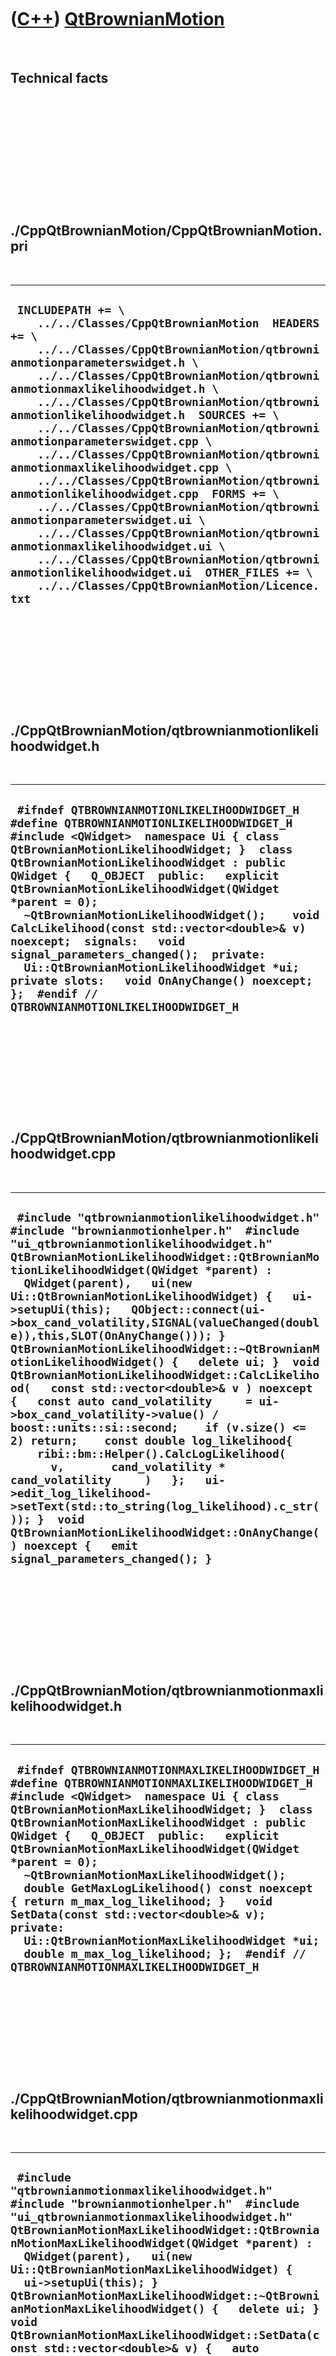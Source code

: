 



 

 

 

 

 

([C++](Cpp.md)) [QtBrownianMotion](CppQtBrownianMotion.md)
============================================================

 

Technical facts
---------------

 

 

 

 

 

 

./CppQtBrownianMotion/CppQtBrownianMotion.pri
---------------------------------------------

 

  --------------------------------------------------------------------------------------------------------------------------------------------------------------------------------------------------------------------------------------------------------------------------------------------------------------------------------------------------------------------------------------------------------------------------------------------------------------------------------------------------------------------------------------------------------------------------------------------------------------------------------------------------------------------------------------------------------------------------------------------------------------------------------------------------------------------------------------------------------------------------------------
  ` INCLUDEPATH += \     ../../Classes/CppQtBrownianMotion  HEADERS += \     ../../Classes/CppQtBrownianMotion/qtbrownianmotionparameterswidget.h \     ../../Classes/CppQtBrownianMotion/qtbrownianmotionmaxlikelihoodwidget.h \     ../../Classes/CppQtBrownianMotion/qtbrownianmotionlikelihoodwidget.h  SOURCES += \     ../../Classes/CppQtBrownianMotion/qtbrownianmotionparameterswidget.cpp \     ../../Classes/CppQtBrownianMotion/qtbrownianmotionmaxlikelihoodwidget.cpp \     ../../Classes/CppQtBrownianMotion/qtbrownianmotionlikelihoodwidget.cpp  FORMS += \     ../../Classes/CppQtBrownianMotion/qtbrownianmotionparameterswidget.ui \     ../../Classes/CppQtBrownianMotion/qtbrownianmotionmaxlikelihoodwidget.ui \     ../../Classes/CppQtBrownianMotion/qtbrownianmotionlikelihoodwidget.ui  OTHER_FILES += \     ../../Classes/CppQtBrownianMotion/Licence.txt`
  --------------------------------------------------------------------------------------------------------------------------------------------------------------------------------------------------------------------------------------------------------------------------------------------------------------------------------------------------------------------------------------------------------------------------------------------------------------------------------------------------------------------------------------------------------------------------------------------------------------------------------------------------------------------------------------------------------------------------------------------------------------------------------------------------------------------------------------------------------------------------------------

 

 

 

 

 

./CppQtBrownianMotion/qtbrownianmotionlikelihoodwidget.h
--------------------------------------------------------

 

  -----------------------------------------------------------------------------------------------------------------------------------------------------------------------------------------------------------------------------------------------------------------------------------------------------------------------------------------------------------------------------------------------------------------------------------------------------------------------------------------------------------------------------------------------------------------------------------------------------------------------------------
  ` #ifndef QTBROWNIANMOTIONLIKELIHOODWIDGET_H #define QTBROWNIANMOTIONLIKELIHOODWIDGET_H  #include <QWidget>  namespace Ui { class QtBrownianMotionLikelihoodWidget; }  class QtBrownianMotionLikelihoodWidget : public QWidget {   Q_OBJECT  public:   explicit QtBrownianMotionLikelihoodWidget(QWidget *parent = 0);   ~QtBrownianMotionLikelihoodWidget();    void CalcLikelihood(const std::vector<double>& v) noexcept;  signals:   void signal_parameters_changed();  private:   Ui::QtBrownianMotionLikelihoodWidget *ui;  private slots:   void OnAnyChange() noexcept; };  #endif // QTBROWNIANMOTIONLIKELIHOODWIDGET_H`
  -----------------------------------------------------------------------------------------------------------------------------------------------------------------------------------------------------------------------------------------------------------------------------------------------------------------------------------------------------------------------------------------------------------------------------------------------------------------------------------------------------------------------------------------------------------------------------------------------------------------------------------

 

 

 

 

 

./CppQtBrownianMotion/qtbrownianmotionlikelihoodwidget.cpp
----------------------------------------------------------

 

  ---------------------------------------------------------------------------------------------------------------------------------------------------------------------------------------------------------------------------------------------------------------------------------------------------------------------------------------------------------------------------------------------------------------------------------------------------------------------------------------------------------------------------------------------------------------------------------------------------------------------------------------------------------------------------------------------------------------------------------------------------------------------------------------------------------------------------------------------------------------------------------------------------------------------------------------------------------------------------------------------------------------------------------------------------------------------------------
  ` #include "qtbrownianmotionlikelihoodwidget.h"  #include "brownianmotionhelper.h"  #include "ui_qtbrownianmotionlikelihoodwidget.h"  QtBrownianMotionLikelihoodWidget::QtBrownianMotionLikelihoodWidget(QWidget *parent) :   QWidget(parent),   ui(new Ui::QtBrownianMotionLikelihoodWidget) {   ui->setupUi(this);   QObject::connect(ui->box_cand_volatility,SIGNAL(valueChanged(double)),this,SLOT(OnAnyChange())); }  QtBrownianMotionLikelihoodWidget::~QtBrownianMotionLikelihoodWidget() {   delete ui; }  void QtBrownianMotionLikelihoodWidget::CalcLikelihood(   const std::vector<double>& v ) noexcept {   const auto cand_volatility     = ui->box_cand_volatility->value() / boost::units::si::second;    if (v.size() <= 2) return;    const double log_likelihood{     ribi::bm::Helper().CalcLogLikelihood(       v,       cand_volatility * cand_volatility     )   };   ui->edit_log_likelihood->setText(std::to_string(log_likelihood).c_str()); }  void QtBrownianMotionLikelihoodWidget::OnAnyChange() noexcept {   emit signal_parameters_changed(); }`
  ---------------------------------------------------------------------------------------------------------------------------------------------------------------------------------------------------------------------------------------------------------------------------------------------------------------------------------------------------------------------------------------------------------------------------------------------------------------------------------------------------------------------------------------------------------------------------------------------------------------------------------------------------------------------------------------------------------------------------------------------------------------------------------------------------------------------------------------------------------------------------------------------------------------------------------------------------------------------------------------------------------------------------------------------------------------------------------

 

 

 

 

 

./CppQtBrownianMotion/qtbrownianmotionmaxlikelihoodwidget.h
-----------------------------------------------------------

 

  ------------------------------------------------------------------------------------------------------------------------------------------------------------------------------------------------------------------------------------------------------------------------------------------------------------------------------------------------------------------------------------------------------------------------------------------------------------------------------------------------------------------------------------------------------------------------------------------------------------------------------------------------------------
  ` #ifndef QTBROWNIANMOTIONMAXLIKELIHOODWIDGET_H #define QTBROWNIANMOTIONMAXLIKELIHOODWIDGET_H  #include <QWidget>  namespace Ui { class QtBrownianMotionMaxLikelihoodWidget; }  class QtBrownianMotionMaxLikelihoodWidget : public QWidget {   Q_OBJECT  public:   explicit QtBrownianMotionMaxLikelihoodWidget(QWidget *parent = 0);   ~QtBrownianMotionMaxLikelihoodWidget();    double GetMaxLogLikelihood() const noexcept { return m_max_log_likelihood; }   void SetData(const std::vector<double>& v);  private:   Ui::QtBrownianMotionMaxLikelihoodWidget *ui;   double m_max_log_likelihood; };  #endif // QTBROWNIANMOTIONMAXLIKELIHOODWIDGET_H`
  ------------------------------------------------------------------------------------------------------------------------------------------------------------------------------------------------------------------------------------------------------------------------------------------------------------------------------------------------------------------------------------------------------------------------------------------------------------------------------------------------------------------------------------------------------------------------------------------------------------------------------------------------------------

 

 

 

 

 

./CppQtBrownianMotion/qtbrownianmotionmaxlikelihoodwidget.cpp
-------------------------------------------------------------

 

  ---------------------------------------------------------------------------------------------------------------------------------------------------------------------------------------------------------------------------------------------------------------------------------------------------------------------------------------------------------------------------------------------------------------------------------------------------------------------------------------------------------------------------------------------------------------------------------------------------------------------------------------------------------------------------------------------------------------------------------------------------------------------------------------------------------------------------------------------------------------------------------------------------------------------------
  ` #include "qtbrownianmotionmaxlikelihoodwidget.h"  #include "brownianmotionhelper.h"  #include "ui_qtbrownianmotionmaxlikelihoodwidget.h"  QtBrownianMotionMaxLikelihoodWidget::QtBrownianMotionMaxLikelihoodWidget(QWidget *parent) :   QWidget(parent),   ui(new Ui::QtBrownianMotionMaxLikelihoodWidget) {   ui->setupUi(this); }  QtBrownianMotionMaxLikelihoodWidget::~QtBrownianMotionMaxLikelihoodWidget() {   delete ui; }  void QtBrownianMotionMaxLikelihoodWidget::SetData(const std::vector<double>& v) {   auto volatility_hat = 0.0 / boost::units::si::second;   ribi::bm::Helper().CalcMaxLikelihood(v,volatility_hat);   ui->edit_sigma_hat->setText(std::to_string(volatility_hat.value()).c_str());   m_max_log_likelihood     = ribi::bm::Helper().CalcLogLikelihood(v,volatility_hat * volatility_hat)   ;   ui->edit_max_log_likelihood->setText(std::to_string(m_max_log_likelihood).c_str()); }`
  ---------------------------------------------------------------------------------------------------------------------------------------------------------------------------------------------------------------------------------------------------------------------------------------------------------------------------------------------------------------------------------------------------------------------------------------------------------------------------------------------------------------------------------------------------------------------------------------------------------------------------------------------------------------------------------------------------------------------------------------------------------------------------------------------------------------------------------------------------------------------------------------------------------------------------

 

 

 

 

 

./CppQtBrownianMotion/qtbrownianmotionparameterswidget.h
--------------------------------------------------------

 

  -----------------------------------------------------------------------------------------------------------------------------------------------------------------------------------------------------------------------------------------------------------------------------------------------------------------------------------------------------------------------------------------------------------------------------------------------------------------------------------------------------------------------------------------------------------------------------------------------------------------------------------------------------------------------------------------------------------------------------------------------
  ` #ifndef QTBROWNIANMOTIONPARAMETERSWIDGET_H #define QTBROWNIANMOTIONPARAMETERSWIDGET_H  #include <QWidget>  namespace Ui { class QtBrownianMotionParametersWidget; }  class QtBrownianMotionParametersWidget : public QWidget {   Q_OBJECT  public:   explicit QtBrownianMotionParametersWidget(QWidget *parent = 0);   ~QtBrownianMotionParametersWidget();      double GetInitValue() const noexcept;   int GetEndTime() const noexcept;    ///noise: sigma   double GetVolatility() const noexcept;    int GetSeed() const noexcept;  signals:   void signal_parameters_changed();  private:   Ui::QtBrownianMotionParametersWidget *ui;  private slots:   void OnAnyChange() noexcept; };  #endif // QTBROWNIANMOTIONPARAMETERSWIDGET_H`
  -----------------------------------------------------------------------------------------------------------------------------------------------------------------------------------------------------------------------------------------------------------------------------------------------------------------------------------------------------------------------------------------------------------------------------------------------------------------------------------------------------------------------------------------------------------------------------------------------------------------------------------------------------------------------------------------------------------------------------------------------

 

 

 

 

 

./CppQtBrownianMotion/qtbrownianmotionparameterswidget.cpp
----------------------------------------------------------

 

  -----------------------------------------------------------------------------------------------------------------------------------------------------------------------------------------------------------------------------------------------------------------------------------------------------------------------------------------------------------------------------------------------------------------------------------------------------------------------------------------------------------------------------------------------------------------------------------------------------------------------------------------------------------------------------------------------------------------------------------------------------------------------------------------------------------------------------------------------------------------------------------------------------------------------------------------------------------------------------------------------------------------------------------------------------------------------------------------------------------------------------------------------------------------------------------------------------------------------------------------------------------------------------------------------------------------------------------
  ` #include "qtbrownianmotionparameterswidget.h"  #include "brownianmotion.h"  #include "ui_qtbrownianmotionparameterswidget.h"  QtBrownianMotionParametersWidget::QtBrownianMotionParametersWidget(QWidget *parent) :   QWidget(parent),   ui(new Ui::QtBrownianMotionParametersWidget) {   ui->setupUi(this);    QObject::connect(ui->box_init_x,SIGNAL(valueChanged(double)),this,SLOT(OnAnyChange()));   QObject::connect(ui->box_t_end,SIGNAL(valueChanged(int)),this,SLOT(OnAnyChange()));   QObject::connect(ui->box_volatility,SIGNAL(valueChanged(double)),this,SLOT(OnAnyChange()));   QObject::connect(ui->box_seed,SIGNAL(valueChanged(int)),this,SLOT(OnAnyChange())); }  QtBrownianMotionParametersWidget::~QtBrownianMotionParametersWidget() {   delete ui; }  double QtBrownianMotionParametersWidget::GetInitValue() const noexcept {   return ui->box_init_x->value(); }  int QtBrownianMotionParametersWidget::GetEndTime() const noexcept {   return ui->box_t_end->value(); }  double QtBrownianMotionParametersWidget::GetVolatility() const noexcept {   return ui->box_volatility->value(); }  int QtBrownianMotionParametersWidget::GetSeed() const noexcept {   return ui->box_seed->value(); }  void QtBrownianMotionParametersWidget::OnAnyChange() noexcept {   emit signal_parameters_changed(); }`
  -----------------------------------------------------------------------------------------------------------------------------------------------------------------------------------------------------------------------------------------------------------------------------------------------------------------------------------------------------------------------------------------------------------------------------------------------------------------------------------------------------------------------------------------------------------------------------------------------------------------------------------------------------------------------------------------------------------------------------------------------------------------------------------------------------------------------------------------------------------------------------------------------------------------------------------------------------------------------------------------------------------------------------------------------------------------------------------------------------------------------------------------------------------------------------------------------------------------------------------------------------------------------------------------------------------------------------------

 

 

 

 

 





 




This page has been created by the [tool](Tools.md)
[CodeToHtml](ToolCodeToHtml.md)
